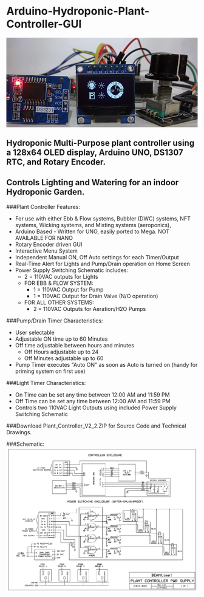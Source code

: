 # Arduino-Hydroponic-Plant-Controller-GUI
<img align="center" src="main.jpg" />

## Hydroponic Multi-Purpose plant controller using a 128x64 OLED display, Arduino UNO, DS1307 RTC, and Rotary Encoder.

## Controls Lighting and Watering for an indoor Hydroponic Garden.

###Plant Controller Features:

  * For use with either Ebb &amp; Flow systems, Bubbler (DWC) systems, NFT systems, Wicking systems, and Misting systems (aeroponics), 
  * Arduino Based - Written for UNO, easily ported to Mega. NOT AVAILABLE FOR NANO
  * Rotary Encoder driven GUI
  * Interactive Menu System
  * Independent Manual ON, Off Auto settings for each Timer/Output
  * Real-Time Alert for Lights and Pump/Drain operation on Home Screen
  * Power Supply Switching Schematic includes: 
    * 2 = 110VAC outputs for Lights
    * FOR EBB & FLOW SYSTEM:
      * 1 = 110VAC Output for Pump 
      * 1 = 110VAC Output for Drain Valve (N/O operation)
    * FOR ALL OTHER SYSTEMS:
      * 2 = 110VAC Outputs for Aeration/H2O Pumps
    
    
###Pump/Drain Timer Characteristics: 

  * User selectable 
  * Adjustable ON time up to 60 Minutes
  * Off time adjustable between hours and minutes
    * Off Hours adjustable up to 24
    * Off Minutes adjustable up to 60
  * Pump Timer executes "Auto ON" as soon as Auto is turned on (handy for priming system on first use)

###Light Timer Characteristics:

  * On Time can be set any time between 12:00 AM and 11:59 PM
  * Off Time can be set any time between 12:00 AM and 11:59 PM
  * Controls two 110VAC Light Outputs using included Power Supply Switching Schematic

###Download Plant_Controller_V2_2.ZIP for Source Code and Technical Drawings. 

###Schematic:
<img align="left" src="Plant Controller Schematic.bmp" />
